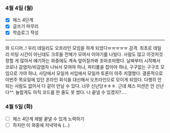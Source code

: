 ### 4월 4일 (월)
- [x] 체스 4단계
- [x] 글쓰기 마무리
- [x] 학습로그 작성
---
와 드디어..! 우리 데일리도 오프라인 모임을 하게 되었다ㅠㅠㅠㅠㅠ 감격.
최초로 데일리 미팅 시간이 아닌데도 크루들 전체가 모여서 이야기를 나눴다. 사람도 많고 이것저것 정할 게 많아서 얘기하는 와중에도 계속 엎어질까봐 조마조마했다.
날짜부터 시작해서 코로나 감염자/비감염자 나눠서 모여야 하냐, 파티룸을 잡아야 하냐, 구구없는 구구조 모임으로 가야 하냐, 사당에서 모일까 서입에서 모일까 토론이 아주 치열했다.
결론적으로 이번주 목요일에 있던 온라인 회식을 대신해서 오프라인으로 모이게 되었다. 다행히 안 되는 사람도 없어서 다 같이 만날 수 있다. 너무 신난당ㅎㅎㅎ.
근데 체스 미션은 안 신난다^^. 놀랍게도 아직 코드를 한 줄도 못 썼다. 나 끝낼 수 있겠지?....

### 4월 5일 (화)
- [ ] 체스 4단계 제발 끝낼 수 있게 노력하기
- [ ] 하지만 이 와중에 저녁약속 (...)

